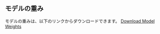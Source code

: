 ## モデルの重み
モデルの重みは、以下のリンクからダウンロードできます。
[Download Model Weights](https://drive.google.com/uc?id=18Kh3mCkNeUVG1Y1mcjobcq6FHqMwcL_e)

